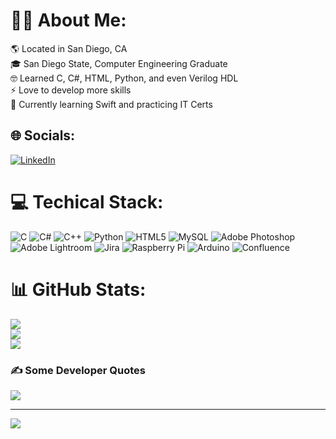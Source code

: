 # 🧍🏻 About Me:
🌎 Located in San Diego, CA<br>🎓 San Diego State, Computer Engineering Graduate<br>🤓 Learned C, C#, HTML, Python, and even Verilog HDL<br>⚡️ Love to develop more skills<br>🌱 Currently learning Swift and practicing IT Certs


## 🌐 Socials:
[![LinkedIn](https://img.shields.io/badge/LinkedIn-%230077B5.svg?logo=linkedin&logoColor=white)](https://linkedin.com/in/nafeisweixelman) 

# 💻 Techical Stack:
![C](https://img.shields.io/badge/c-%2300599C.svg?style=for-the-badge&logo=c&logoColor=white) ![C#](https://img.shields.io/badge/c%23-%23239120.svg?style=for-the-badge&logo=c-sharp&logoColor=white) ![C++](https://img.shields.io/badge/c++-%2300599C.svg?style=for-the-badge&logo=c%2B%2B&logoColor=white) ![Python](https://img.shields.io/badge/python-3670A0?style=for-the-badge&logo=python&logoColor=ffdd54) ![HTML5](https://img.shields.io/badge/html5-%23E34F26.svg?style=for-the-badge&logo=html5&logoColor=white) ![MySQL](https://img.shields.io/badge/mysql-%2300f.svg?style=for-the-badge&logo=mysql&logoColor=white) ![Adobe Photoshop](https://img.shields.io/badge/adobephotoshop-%2331A8FF.svg?style=for-the-badge&logo=adobephotoshop&logoColor=white) ![Adobe Lightroom](https://img.shields.io/badge/Adobe%20Lightroom-31A8FF.svg?style=for-the-badge&logo=Adobe%20Lightroom&logoColor=white) ![Jira](https://img.shields.io/badge/jira-%230A0FFF.svg?style=for-the-badge&logo=jira&logoColor=white) ![Raspberry Pi](https://img.shields.io/badge/-RaspberryPi-C51A4A?style=for-the-badge&logo=Raspberry-Pi) ![Arduino](https://img.shields.io/badge/-Arduino-00979D?style=for-the-badge&logo=Arduino&logoColor=white) ![Confluence](https://img.shields.io/badge/confluence-%23172BF4.svg?style=for-the-badge&logo=confluence&logoColor=white)
# 📊 GitHub Stats:
![](https://github-readme-stats.vercel.app/api?username=nafeisweixelman&theme=dark&hide_border=false&include_all_commits=true&count_private=false)<br/>
![](https://github-readme-streak-stats.herokuapp.com/?user=nafeisweixelman&theme=dark&hide_border=false)<br/>
![](https://github-readme-stats.vercel.app/api/top-langs/?username=nafeisweixelman&theme=dark&hide_border=false&include_all_commits=true&count_private=false&layout=compact)

### ✍️ Some Developer Quotes
![](https://quotes-github-readme.vercel.app/api?type=horizontal&theme=radical)

---
[![](https://visitcount.itsvg.in/api?id=nafeisweixelman&icon=2&color=8)](https://visitcount.itsvg.in)
